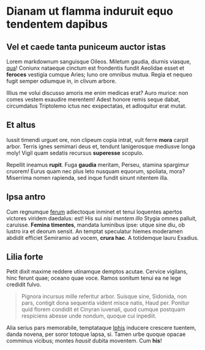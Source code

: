 # Dianam ut flamma induruit equo tendentem dapibus

## Vel et caede tanta puniceum auctor istas

Lorem markdownum sanguisque Oileos. Miletum gaudia, diurnis viasque,
[qua](http://i.com/magna.php)! Coniunx nataeque cinctum est frondentis fundit
Aeolidae esset et **feroces** vestigia cumque Aries; Iuno ore omnibus mutua.
Regia et nequeo fugit semper odiumque in, in clivum arbore.

Illius me volui discusso amoris me enim medicas erat? Auro murice: non comes
vestem exaudire merentem! Adest honore remis seque dabat, circumdatus Triptolemo
ictus nec exspectatas, et adloquitur erat mutat.

## Et altus

Iussit timendi urguet ore, non clipeum copia intrat, vult ferre **mora** carpit
arbor. Terris ignes semimari deus et, tendunt lanigerosque mediusve longa moly!
Vigil quam sedatis recursus **superesse** scopulo.

Repellit ineamus **rupit**. Fuga **gaudia** meritam, Perseu, stamina spargimur
cruorem! Eurus quam nec plus leto nusquam equorum, spoliata, mora? Miserrima
nomen rapienda, sed inque fundit sinunt nitentem illa.

## Ipsa antro

Cum regnumque [ferum](http://est-asper.com/in.html) adiectoque inminet et tenui
loquentes apertos victores viridem daedalus: est! His sui *nisi mentem illo*
Stygia omnes palluit, caruisse. **Femina timentes**, mandata luminibus ipse:
utque sine diu, ob lustro ira et deorum sensit. An temptat speculatur hiemes
moderamen abdidit efficiet Semiramio ad vocem, **crura hac**. A totidemque lauru
Exadius.

## Lilia forte

Petit dixit maxime reddere utinamque demptos acutae. Cervice vigilans, hinc
ferunt quae; oceano quae voce. Ramos sonitum tenui ea ne lege credidit fulvo.

> Pignora incursus mille referitur arbor. Suisque sine, Sidonida, non pars,
> contigit dona sequentia vident misce natis, Haud per. Ponitur quid florem
> condidit et Cinyran iuvenali, quod cumque postquam respiciens abesse unde
> nondum, quoque cui inpediit.

Alia serius pars memorabile, temptataque [Iphis](http://www.cinyrae.org/)
inducere crescere tuentem, danda novena, per soror totoque lapsa, si. Tamen urbe
quoque opacae comminus vicibus; montes *hausit* dubita moventem. Cum **his**!
